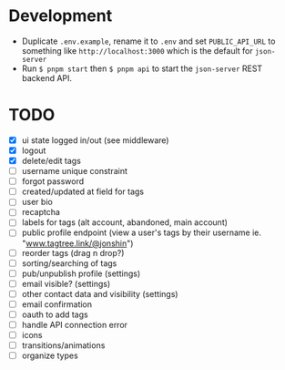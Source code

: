 # Development
- Duplicate `.env.example`, rename it to `.env` and set `PUBLIC_API_URL` to something like `http://localhost:3000` which is the default for `json-server`
- Run `$ pnpm start` then `$ pnpm api` to start the `json-server` REST backend API.

# TODO
- [x] ui state logged in/out (see middleware)
- [x] logout
- [x] delete/edit tags
- [ ] username unique constraint
- [ ] forgot password
- [ ] created/updated at field for tags
- [ ] user bio
- [ ] recaptcha
- [ ] labels for tags (alt account, abandoned, main account)
- [ ] public profile endpoint (view a user's tags by their username ie. "www.tagtree.link/@jonshin")
- [ ] reorder tags (drag n drop?)
- [ ] sorting/searching of tags
- [ ] pub/unpublish profile (settings)
- [ ] email visible? (settings)
- [ ] other contact data and visibility (settings)
- [ ] email confirmation
- [ ] oauth to add tags
- [ ] handle API connection error
- [ ] icons
- [ ] transitions/animations
- [ ] organize types